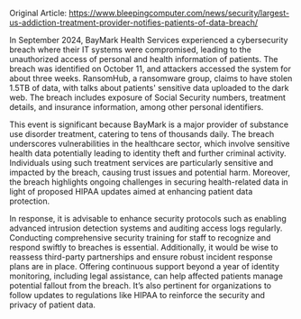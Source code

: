 Original Article: https://www.bleepingcomputer.com/news/security/largest-us-addiction-treatment-provider-notifies-patients-of-data-breach/

In September 2024, BayMark Health Services experienced a cybersecurity breach where their IT systems were compromised, leading to the unauthorized access of personal and health information of patients. The breach was identified on October 11, and attackers accessed the system for about three weeks. RansomHub, a ransomware group, claims to have stolen 1.5TB of data, with talks about patients' sensitive data uploaded to the dark web. The breach includes exposure of Social Security numbers, treatment details, and insurance information, among other personal identifiers.

This event is significant because BayMark is a major provider of substance use disorder treatment, catering to tens of thousands daily. The breach underscores vulnerabilities in the healthcare sector, which involve sensitive health data potentially leading to identity theft and further criminal activity. Individuals using such treatment services are particularly sensitive and impacted by the breach, causing trust issues and potential harm. Moreover, the breach highlights ongoing challenges in securing health-related data in light of proposed HIPAA updates aimed at enhancing patient data protection.

In response, it is advisable to enhance security protocols such as enabling advanced intrusion detection systems and auditing access logs regularly. Conducting comprehensive security training for staff to recognize and respond swiftly to breaches is essential. Additionally, it would be wise to reassess third-party partnerships and ensure robust incident response plans are in place. Offering continuous support beyond a year of identity monitoring, including legal assistance, can help affected patients manage potential fallout from the breach. It’s also pertinent for organizations to follow updates to regulations like HIPAA to reinforce the security and privacy of patient data.